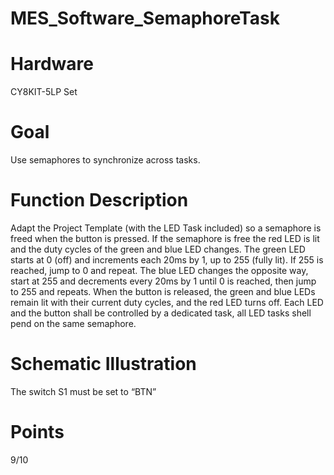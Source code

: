 # MES_Software_SemaphoreTask

# Hardware
CY8KIT-5LP Set

# Goal
Use semaphores to synchronize across tasks.

# Function Description
Adapt the Project Template (with the LED Task included) so a semaphore is freed when the button is pressed. If the semaphore is free the red LED is lit and the duty cycles of the green and blue LED changes. The green LED starts at 0 (off) and increments each 20ms by 1, up to 255 (fully lit). If 255 is reached, jump to 0 and repeat. The blue LED changes the opposite way, start at 255 and decrements every 20ms by 1 until 0 is reached, then jump to 255 and repeats. When the button is released, the green and blue LEDs remain lit with their current duty cycles, and the red LED turns off. Each LED and the button shall be controlled by a dedicated task, all LED tasks shell pend on the same semaphore.

# Schematic Illustration
The switch S1 must be set to “BTN”

# Points
9/10
